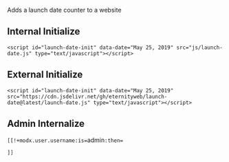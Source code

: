 Adds a launch date counter to a website


## Internal Initialize ##
`<script id="launch-date-init" data-date="May 25, 2019" src="js/launch-date.js" type="text/javascript"></script>`


## External Initialize ##
`<script id="launch-date-init" data-date="May 25, 2019" src="https://cdn.jsdelivr.net/gh/eternityweb/launch-date@latest/launch-date.js" type="text/javascript"></script>`


## Admin Internalize ##
`[[!+modx.user.username:is=`admin`:then=`
<script id="launch-date-init" data-date="" src="https://cdn.jsdelivr.net/gh/eternityweb/launch-date@latest/launch-date.js" type="text/javascript"></script>
`]]`
